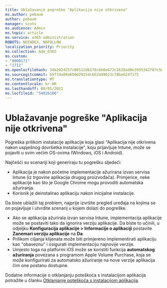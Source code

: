 ```yaml
---
title: Ublažavanje pogreške "Aplikacija nije otkrivena"
ms.author: pebaum
author: pebaum
manager: scotv
ms.audience: Admin
ms.topic: article
ms.service: o365-administration
ROBOTS: NOINDEX, NOFOLLOW
localization_priority: Priority
ms.collection: Adm_O365
ms.custom:
- "9000171"
- "1712"
ms.openlocfilehash: 34b2024257c88512db170cbb0e672c1628ad8e3935342f87c5032492e1ad0259
ms.sourcegitcommit: b5f7da89a650d2915dc652449623c78be6247175
ms.translationtype: MT
ms.contentlocale: hr-HR
ms.lasthandoff: 08/05/2021
ms.locfileid: "54026106"
---
```

# <a name="mitigate-the-application-was-not-detected-error"></a>Ublažavanje pogreške "Aplikacija nije otkrivena"

Pogreška prilikom instalacije aplikacije koja glasi "Aplikacija nije otkrivena nakon uspješnog dovršetka instalacije", koju prijavljuje Intune, može se pojaviti u svim većim OS-ovima (Windows, iOS i Android).

Najčešći su scenariji koji generiraju tu pogrešku sljedeći:

- Aplikacija je nakon početne implementacije ažurirana izvan servisa Intune (iz trgovine aplikacija drugog proizvođača). Primjerice, neke aplikacije kao što je Google Chrome mogu provoditi automatska ažuriranja.
- Korisnik je deinstalirao aplikaciju nakon inicijalne instalacije.

Da biste ublažili taj problem, najprije izvršite pregled uređaja na kojima se on pojavljuje i utvrdite scenarij u kojem dolazi do pogreške.

- Ako se aplikacija ažurirala izvan servisa Intune, implementacija aplikacije može se postaviti tako da ignorira verziju aplikacije. Da biste to učinili, u odjeljku **Konfiguracija aplikacije > Informacije o aplikaciji** postavite **Zanemari verziju aplikacije** na **Da**.
- Prilikom ciljanja klijenata može biti primjereno implementirati aplikaciju kao "obaveznu" i osigurati implementaciju najnovije verzije.
- Umjesto toga na platformi iOS može se koristiti funkcija **automatskog ažuriranja** povezana s programom Apple Volume Purchase, koja se može konfigurirati za automatsko ažuriranje na nove verzije aplikacija čim one postanu dostupne.

Dodatne informacije o otklanjanju poteškoća s instalacijom aplikacija potražite u članku [Otklanjanje poteškoća s instalacijom aplikacija](https://docs.microsoft.com/intune/troubleshoot-app-install).
